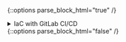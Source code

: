 {::options parse_block_html="true" /}
<div class="collapse">
<details><summary markdown="span">IaC with GitLab CI/CD</summary>
<br>

  <span style="color:#0000CD">**Overview:**</span>

  1. Updating **`group variables`** that define if the infrastructure state is true (up) or false (down)
  2. Instantiate cloud infrastructure
  3. Deploy nodes
  4. Configure web application on the nodes
  5. Add another node by updating nodes list information
  6. Update node by defining **`host specific`** information
  7. Post relevant data to **`third party`** application

  <span style="color:#228B22">**Takeaways:**</span>

  - **`Git centric`** operational model
  - Update **`Source of Truth`** data model to reflect state
  - **`CI/CD`** transparently integrates with the Tower API
  - Third party integration via **`ChatOps`**

  <span style="color:#a50000">**Video Demonstration:**</span>

  [![DEMO](http://img.youtube.com/vi/ehIo_jLN3kM/0.jpg)](http://www.youtube.com/watch?v=ehIo_jLN3kM "Infrastrructure as Code/GitLab CICD"){:target="_blank"}

</details>
</div>
{::options parse_block_html="false" /}
